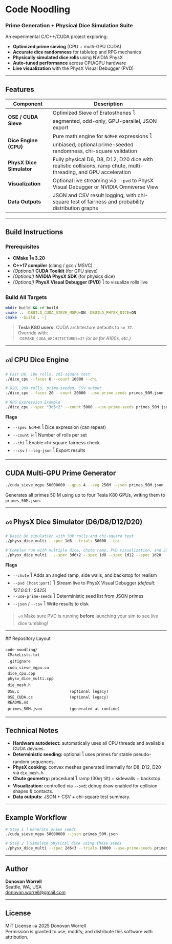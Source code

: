 # Code Noodling  
### Prime Generation + Physical Dice Simulation Suite  

An experimental C/C++/CUDA project exploring:  
- **Optimized prime sieving** (CPU + multi-GPU CUDA)  
- **Accurate dice randomness** for tabletop and RPG mechanics  
- **Physically simulated dice rolls** using NVIDIA PhysX  
- **Auto-tuned performance** across CPU/GPU hardware  
- **Live visualization** with the PhysX Visual Debugger (PVD)

---

## Features

| Component | Description |
|------------|-------------|
| **OSE / CUDA Sieve** | Optimized Sieve of Eratosthenes โ segmented, odd-only, GPU-parallel, JSON export |
| **Dice Engine (CPU)** | Pure math engine for `NdM+K` expressions โ unbiased, optional prime-seeded randomness, chi-square validation |
| **PhysX Dice Simulator** | Fully physical D6, D8, D12, D20 dice with realistic collisions, ramp chute, multi-threading, and GPU acceleration |
| **Visualization** | Optional live streaming via `--pvd` to PhysX Visual Debugger or NVIDIA Omniverse View |
| **Data Outputs** | JSON and CSV result logging, with chi-square test of fairness and probability distribution graphs |

---

## Build Instructions

### Prerequisites
- **CMake โฅ 3.20**
- **C++17 compiler** (clang / gcc / MSVC)
- *(Optional)* **CUDA Toolkit** (for GPU sieve)
- *(Optional)* **NVIDIA PhysX SDK** (for physics dice)
- *(Optional)* **PhysX Visual Debugger (PVD)** โ to visualize rolls live

### Build All Targets

```bash
mkdir build && cd build
cmake .. -DBUILD_CUDA_SIEVE_MGPU=ON -DBUILD_PHYSX_DICE=ON
cmake --build . -j
```

> **Tesla K80 users:** CUDA architecture defaults to `sm_37`.  
> Override with:  
> `-DCMAKE_CUDA_ARCHITECTURES=37` *(or `80` for A100s, etc.)*

---

## ๐ป CPU Dice Engine

```bash
# Fair D6, 10k rolls, chi-square test
./dice_cpu --faces 6 --count 10000 --chi

# D20, 20k rolls, prime-seeded, CSV output
./dice_cpu --faces 20 --count 20000 --use-prime-seeds primes_50M.json --csv d20.csv --chi

# RPG Expression Example
./dice_cpu --spec "3d6+2" --count 5000 --use-prime-seeds primes_50M.json --log-json rolls.json --chi
```

**Flags**
- `--spec NdM+K` โ Dice expression (can repeat)  
- `--count N` โ Number of rolls per set  
- `--chi` โ Enable chi-square fairness check  
- `--csv` / `--log-json` โ Export results  

---

## CUDA Multi-GPU Prime Generator

```bash
./cuda_sieve_mgpu 50000000 --gpus 4 --seg 256M --json primes_50M.json
```

Generates all primes 50 M using up to four Tesla K80 GPUs, writing them to `primes_50M.json`.

---

## ๐ง PhysX Dice Simulator (D6/D8/D12/D20)

```bash
# Basic D6 simulation with 50k rolls and chi-square test
./physx_dice_multi --spec 1d6 --trials 50000 --chi

# Complex run with multiple dice, chute ramp, PVD visualization, and JSON/CSV output
./physx_dice_multi   --spec 3d6+2 --spec 1d8 --spec 1d12 --spec 1d20   --trials 20000   --use-prime-seeds primes_50M.json   --chute   --pvd 127.0.0.1:5425   --json physx_runs.json --csv physx_counts.csv --chi
```

**Flags**
- `--chute` โ Adds an angled ramp, side walls, and backstop for realism  
- `--pvd [host:port]` โ Stream live to PhysX Visual Debugger *(default: 127.0.0.1 : 5425)*  
- `--use-prime-seeds` โ Deterministic seed list from JSON primes  
- `--json` / `--csv` โ Write results to disk  

> ๐ก Make sure PVD is running **before** launching your sim to see live dice tumbling!

---

## Repository Layout

```text
code-noodling/
 CMakeLists.txt
 .gitignore
 cuda_sieve_mgpu.cu
 dice_cpu.cpp
 physx_dice_multi.cpp
 die_mesh.h
 OSE.c                      (optional legacy)
 OSE_CUDA.cc                (optional legacy)
 README.md
 primes_50M.json            (generated at runtime)
```

---

## Technical Notes

- **Hardware autodetect:** automatically uses all CPU threads and available CUDA devices.  
- **Deterministic seeding:** optional โ uses primes for stable pseudo-random sequences.  
- **PhysX cooking:** convex meshes generated internally for D8, D12, D20 via `die_mesh.h`.  
- **Chute geometry:** procedural โ ramp (30ยฐ tilt) + sidewalls + backstop.  
- **Visualization:** controlled via `--pvd`; debug draw enabled for collision shapes & contacts.  
- **Data outputs:** JSON + CSV + chi-square test summary.  

---

##  Example Workflow

```bash
# Step 1 โ Generate prime seeds
./cuda_sieve_mgpu 50000000 --json primes_50M.json

# Step 2 โ Simulate physical dice using those seeds
./physx_dice_multi --spec 2d6+3 --trials 10000 --use-prime-seeds primes_50M.json --chute --pvd --chi
```

---

## Author

**Donovan Worrell**  
Seattle, WA, USA  
donovan.worrell@gmail.com  

---

## License

MIT License ยฉ 2025 Donovan Worrell  
Permission is granted to use, modify, and distribute this software with attribution.
